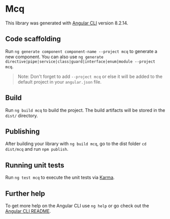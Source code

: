 # Mcq

This library was generated with [Angular CLI](https://github.com/angular/angular-cli) version 8.2.14.

## Code scaffolding

Run `ng generate component component-name --project mcq` to generate a new component. You can also use `ng generate directive|pipe|service|class|guard|interface|enum|module --project mcq`.
> Note: Don't forget to add `--project mcq` or else it will be added to the default project in your `angular.json` file. 

## Build

Run `ng build mcq` to build the project. The build artifacts will be stored in the `dist/` directory.

## Publishing

After building your library with `ng build mcq`, go to the dist folder `cd dist/mcq` and run `npm publish`.

## Running unit tests

Run `ng test mcq` to execute the unit tests via [Karma](https://karma-runner.github.io).

## Further help

To get more help on the Angular CLI use `ng help` or go check out the [Angular CLI README](https://github.com/angular/angular-cli/blob/master/README.md).
